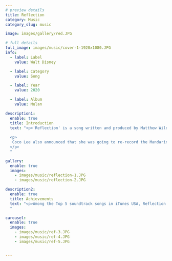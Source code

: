 ```yaml
---
# preview details
title: Reflection
category: Music
category_slug: music

image: images/gallery/red.JPG

# full details
full_image: images/music/cover-1-1920x1080.JPG
info:
  - label: Label
    value: Walt Disney

  - label: Category
    value: Song

  - label: Year
    value: 2020

  - label: Album
    value: Mulan

description1:
  enable: true
  title: Introduction
  text: "<p>'Reflection' is a song written and produced by Matthew Wilder and David Zippel for the soundtrack of Disney's 1998 animated film Mulan. In the film, the song is performed by Tony Award winner, Filipina singer and actress Lea Salonga as Fa Mulan. In 2020, Aguilera re-recorded the song for the live adaptation of Mulan. </p>
  
  <p>
   Coco Lee also announced that she was going to re-record the Mandarin end-credits version of the song, as she had already done in 1998. On March 8, 2020, Coco's Mandarin version was also covered by actress <b>Liu Yifei</b> for the soundtrack of the live-action.
  </p>
  "

gallery:
  enable: true
  images:
    - images/music/reflection-1.JPG
    - images/music/reflection-2.JPG

description2:
  enable: true
  title: Achievements
  text: "<p>Among the Top 5 soundtrack songs in iTunes USA, Reflection occupied 4/5. The Mandarin version performed by Craystal Liu is in #5.</p>
  "

carousel:
  enable: true
  images:
    - images/music/ref-3.JPG
    - images/music/ref-4.JPG
    - images/music/ref-5.JPG


---
```

